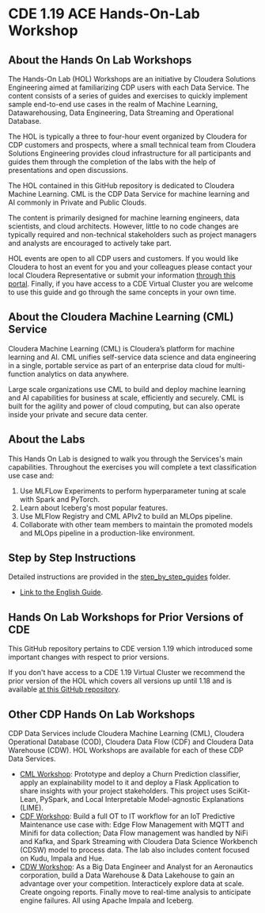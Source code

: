 # CDE 1.19 ACE Hands-On-Lab Workshop

## About the Hands On Lab Workshops

The Hands-On Lab (HOL) Workshops are an initiative by Cloudera Solutions Engineering aimed at familiarizing CDP users with each Data Service. The content consists of a series of guides and exercises to quickly implement sample end-to-end use cases in the realm of Machine Learning, Datawarehousing, Data Engineering, Data Streaming and Operational Database.

The HOL is typically a three to four-hour event organized by Cloudera for CDP customers and prospects, where a small technical team from Cloudera Solutions Engineering provides cloud infrastructure for all participants and guides them through the completion of the labs with the help of presentations and open discussions.

The HOL contained in this GitHub repository is dedicated to Cloudera Machine Learning. CML is the CDP Data Service for machine learning and AI commonly in Private and Public Clouds.

The content is primarily designed for machine learning engineers, data scientists, and cloud architects. However, little to no code changes are typically required and non-technical stakeholders such as project managers and analysts are encouraged to actively take part.

HOL events are open to all CDP users and customers. If you would like Cloudera to host an event for you and your colleagues please contact your local Cloudera Representative or submit your information [through this portal](https://www.cloudera.com/contact-sales.html). Finally, if you have access to a CDE Virtual Cluster you are welcome to use this guide and go through the same concepts in your own time.

## About the Cloudera Machine Learning (CML) Service

Cloudera Machine Learning (CML) is Cloudera’s platform for machine learning and AI. CML unifies self-service data science and data engineering in a single, portable service as part of an enterprise data cloud for multi-function analytics on data anywhere.

Large scale organizations use CML to build and deploy machine learning and AI capabilities for business at scale, efficiently and securely. CML is built for the agility and power of cloud computing, but can also operate inside your private and secure data center.

## About the Labs

This Hands On Lab is designed to walk you through the Services's main capabilities. Throughout the exercises you will complete a text classification use case and:

1. Use MLFLow Experiments to perform hyperparameter tuning at scale with Spark and PyTorch.
2. Learn about Iceberg's most popular features.
3. Use MLFlow Registry and CML APIv2 to build an MLOps pipeline.
4. Collaborate with other team members to maintain the promoted models and MLOps pipeline in a production-like environment.

## Step by Step Instructions

Detailed instructions are provided in the [step_by_step_guides](https://github.com/pdefusco/CDE119_ACE_WORKSHOP/blob/main/step_by_step_guides/) folder.

* [Link to the English Guide](https://github.com/pdefusco/CDE119_ACE_WORKSHOP/blob/main/step_by_step_guides/english).

## Hands On Lab Workshops for Prior Versions of CDE

This GitHub repository pertains to CDE version 1.19 which introduced some important changes with respect to prior versions.

If you don't have access to a CDE 1.19 Virtual Cluster we recommend the prior version of the HOL which covers all versions up until 1.18 and is available [at this GitHub repository](https://github.com/pdefusco/CDE_Tour_ACE_HOL).

## Other CDP Hands On Lab Workshops

CDP Data Services include Cloudera Machine Learning (CML), Cloudera Operational Database (COD), Cloudera Data Flow (CDF) and Cloudera Data Warehouse (CDW). HOL Workshops are available for each of these CDP Data Services.

* [CML Workshop](https://github.com/cloudera/CML_AMP_Churn_Prediction): Prototype and deploy a Churn Prediction classifier, apply an explainability model to it and deploy a Flask Application to share insights with your project stakeholders. This project uses SciKit-Lean, PySpark, and Local Interpretable Model-agnostic Explanations (LIME).
* [CDF Workshop](https://github.com/cloudera-labs/edge2ai-workshop): Build a full OT to IT workflow for an IoT Predictive Maintenance use case with: Edge Flow Management with MQTT and Minifi for data collection; Data Flow management was handled by NiFi and Kafka, and Spark Streaming with Cloudera Data Science Workbench (CDSW) model to process data. The lab also includes content focused on Kudu, Impala and Hue.
* [CDW Workshop](https://github.com/pdefusco/cdw-workshop): As a Big Data Engineer and Analyst for an Aeronautics corporation, build a Data Warehouse & Data Lakehouse to gain an advantage over your competition. Interacticely explore data at scale. Create ongoing reports. Finally move to real-time analysis to anticipate engine failures. All using Apache Impala and Iceberg.
